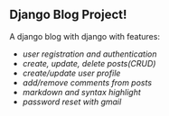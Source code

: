 ## Django Blog Project!
A django blog with django with features:

- *user registration and authentication*
- *create, update, delete posts(CRUD)*
- *create/update user profile*
- *add/remove comments from posts*
- *markdown and syntax highlight*
- *password reset with gmail*
